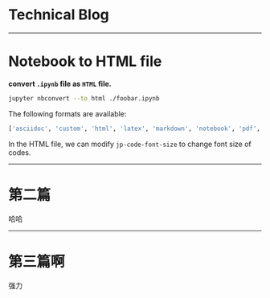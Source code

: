 # Technical Blog

---



# Notebook to HTML file

**convert `.ipynb` file as `HTML` file.**

```bash
jupyter nbconvert --to html ./foobar.ipynb
```

The following formats are available: 

```bash
['asciidoc', 'custom', 'html', 'latex', 'markdown', 'notebook', 'pdf', 'python', 'qtpdf', 'qtpng', 'rst', 'script', 'slides', 'webpdf']   
```

In the HTML file, we can modify `jp-code-font-size` to change font size of codes.

---



# 第二篇

哈哈

---



# 第三篇啊

强力
